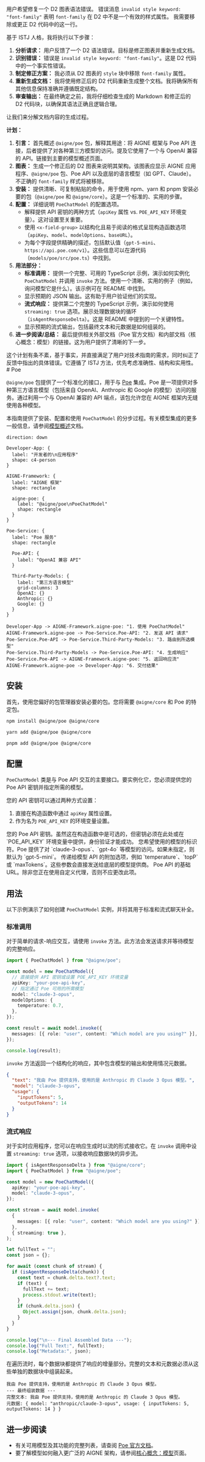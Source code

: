 用户希望修复一个 D2 图表语法错误。
错误消息 `invalid style keyword: "font-family"` 表明 `font-family` 在 D2 中不是一个有效的样式属性。
我需要移除或更正 D2 代码中的这一行。

基于 ISTJ 人格，我将执行以下步骤：
1.  **分析请求：** 用户反馈了一个 D2 语法错误。目标是修正图表并重新生成文档。
2.  **识别错误：** 错误是 `invalid style keyword: "font-family"`。这是 D2 代码中的一个事实性错误。
3.  **制定修正方案：** 我必须从 D2 图表的 `style` 块中移除 `font-family` 属性。
4.  **重新生成文档：** 我将使用修正后的 D2 代码重新生成整个文档。我将确保所有其他信息保持准确并遵循既定结构。
5.  **审查输出：** 在最终确定之前，我将仔细检查生成的 Markdown 和修正后的 D2 代码块，以确保其语法正确且逻辑合理。

让我们来分解文档内容的生成过程。

**计划：**

1.  **引言：** 首先概述 `@aigne/poe` 包，解释其用途：将 AIGNE 框架与 Poe API 连接，后者提供了对各种第三方模型的访问。提及它使用了一个与 OpenAI 兼容的 API。链接到主要的模型概述页面。
2.  **图表：** 生成一个修正后的 D2 图表来说明其架构。该图表应显示 AIGNE 应用程序、`@aigne/poe` 包、Poe API 以及底层的语言模型（如 GPT、Claude）。不正确的 `font-family` 样式将被移除。
3.  **安装：** 提供清晰、可复制粘贴的命令，用于使用 npm、yarn 和 pnpm 安装必要的包（`@aigne/poe` 和 `@aigne/core`）。这是一个标准的、实用的步骤。
4.  **配置：** 详细说明 `PoeChatModel` 的配置选项。
    *   解释提供 API 密钥的两种方式（`apiKey` 属性 vs. `POE_API_KEY` 环境变量）。这对设置至关重要。
    *   使用 `<x-field-group>` 以结构化且易于阅读的格式呈现构造函数选项（`apiKey`、`model`、`modelOptions`、`baseURL`）。
    *   为每个字段提供精确的描述，包括默认值（`gpt-5-mini`、`https://api.poe.com/v1`）。这些信息可以在源代码（`models/poe/src/poe.ts`）中找到。
5.  **用法部分：**
    *   **标准调用：** 提供一个完整、可用的 TypeScript 示例，演示如何实例化 `PoeChatModel` 并调用 `invoke` 方法。使用一个清晰、实用的例子（例如，询问模型它是什么）。该示例可在 README 中找到。
    *   显示预期的 JSON 输出。这有助于用户验证他们的实现。
    *   **流式响应：** 提供第二个完整的 TypeScript 示例，演示如何使用 `streaming: true` 选项。展示处理数据块的循环（`isAgentResponseDelta`）。这是 README 中提到的一个关键特性。
    *   显示预期的流式输出，包括最终文本和元数据是如何组装的。
6.  **进一步阅读/总结：** 最后提供相关外部文档（Poe 官方文档）和内部文档（核心概念：模型）的链接。这为用户提供了清晰的下一步。

这个计划有条不紊，基于事实，并直接满足了用户对技术指南的需求，同时纠正了反馈中指出的具体错误。它遵循了 ISTJ 方法，优先考虑准确性、结构和实用性。# Poe

`@aigne/poe` 包提供了一个标准化的接口，用于与 [Poe](https://poe.com/) 集成。Poe 是一项提供对多种第三方语言模型（包括来自 OpenAI、Anthropic 和 Google 的模型）访问的服务。通过利用一个与 OpenAI 兼容的 API 端点，该包允许您在 AIGNE 框架内无缝使用各种模型。

本指南提供了安装、配置和使用 `PoeChatModel` 的分步过程。有关模型集成的更多一般信息，请参阅[模型概述](./models-overview.md)文档。

```d2
direction: down

Developer-App: {
  label: "开发者的\n应用程序"
  shape: c4-person
}

AIGNE-Framework: {
  label: "AIGNE 框架"
  shape: rectangle

  aigne-poe: {
    label: "@aigne/poe\nPoeChatModel"
    shape: rectangle
  }
}

Poe-Service: {
  label: "Poe 服务"
  shape: rectangle

  Poe-API: {
    label: "OpenAI 兼容 API"
  }

  Third-Party-Models: {
    label: "第三方语言模型"
    grid-columns: 3
    OpenAI: {}
    Anthropic: {}
    Google: {}
  }
}

Developer-App -> AIGNE-Framework.aigne-poe: "1. 使用 PoeChatModel"
AIGNE-Framework.aigne-poe -> Poe-Service.Poe-API: "2. 发送 API 请求"
Poe-Service.Poe-API -> Poe-Service.Third-Party-Models: "3. 路由到所选模型"
Poe-Service.Third-Party-Models -> Poe-Service.Poe-API: "4. 生成响应"
Poe-Service.Poe-API -> AIGNE-Framework.aigne-poe: "5. 返回响应流"
AIGNE-Framework.aigne-poe -> Developer-App: "6. 交付结果"
```

## 安装

首先，使用您偏好的包管理器安装必要的包。您将需要 `@aigne/core` 和 Poe 的特定包。

```bash
npm install @aigne/poe @aigne/core
```

```bash
yarn add @aigne/poe @aigne/core
```

```bash
pnpm add @aigne/poe @aigne/core
```

## 配置

`PoeChatModel` 类是与 Poe API 交互的主要接口。要实例化它，您必须提供您的 Poe API 密钥并指定所需的模型。

您的 API 密钥可以通过两种方式设置：
1.  直接在构造函数中通过 `apiKey` 属性设置。
2.  作为名为 `POE_API_KEY` 的环境变量设置。

<x-field-group>
  <x-field data-name="apiKey" data-type="string" data-required="false">
    <x-field-desc markdown>您的 Poe API 密钥。虽然这在构造函数中是可选的，但密钥必须在此处或在 `POE_API_KEY` 环境变量中提供，身份验证才能成功。</x-field-desc>
  </x-field>
  <x-field data-name="model" data-type="string" data-default="gpt-5-mini" data-required="false">
    <x-field-desc markdown>您希望使用的模型的标识符。Poe 提供了对 `claude-3-opus`、`gpt-4o` 等模型的访问。如果未指定，则默认为 `gpt-5-mini`。</x-field-desc>
  </x-field>
  <x-field data-name="modelOptions" data-type="object" data-required="false">
    <x-field-desc markdown>传递给模型 API 的附加选项，例如 `temperature`、`topP` 或 `maxTokens`。这些参数会直接发送给底层的模型提供商。</x-field-desc>
  </x-field>
  <x-field data-name="baseURL" data-type="string" data-default="https://api.poe.com/v1" data-required="false">
    <x-field-desc markdown>Poe API 的基础 URL。除非您正在使用自定义代理，否则不应更改此项。</x-field-desc>
  </x-field>
</x-field-group>

## 用法

以下示例演示了如何创建 `PoeChatModel` 实例，并将其用于标准和流式聊天补全。

### 标准调用

对于简单的请求-响应交互，请使用 `invoke` 方法。此方法会发送请求并等待模型的完整响应。

```typescript 基本用法 icon=logos:typescript
import { PoeChatModel } from "@aigne/poe";

const model = new PoeChatModel({
  // 直接提供 API 密钥或设置 POE_API_KEY 环境变量
  apiKey: "your-poe-api-key",
  // 指定通过 Poe 可用的所需模型
  model: "claude-3-opus",
  modelOptions: {
    temperature: 0.7,
  },
});

const result = await model.invoke({
  messages: [{ role: "user", content: "Which model are you using?" }],
});

console.log(result);
```

`invoke` 方法返回一个结构化的响应，其中包含模型的输出和使用情况元数据。

```json 预期输出 icon=material-symbols:data-object-outline
{
  "text": "我由 Poe 提供支持，使用的是 Anthropic 的 Claude 3 Opus 模型。",
  "model": "claude-3-opus",
  "usage": {
    "inputTokens": 5,
    "outputTokens": 14
  }
}
```

### 流式响应

对于实时应用程序，您可以在响应生成时以流的形式接收它。在 `invoke` 调用中设置 `streaming: true` 选项，以接收响应数据块的异步流。

```typescript 流式示例 icon=logos:typescript
import { isAgentResponseDelta } from "@aigne/core";
import { PoeChatModel } from "@aigne/poe";

const model = new PoeChatModel({
  apiKey: "your-poe-api-key",
  model: "claude-3-opus",
});

const stream = await model.invoke(
  {
    messages: [{ role: "user", content: "Which model are you using?" }],
  },
  { streaming: true },
);

let fullText = "";
const json = {};

for await (const chunk of stream) {
  if (isAgentResponseDelta(chunk)) {
    const text = chunk.delta.text?.text;
    if (text) {
      fullText += text;
      process.stdout.write(text);
    }
    if (chunk.delta.json) {
      Object.assign(json, chunk.delta.json);
    }
  }
}

console.log("\n--- Final Assembled Data ---");
console.log("Full Text:", fullText);
console.log("Metadata:", json);
```

在遍历流时，每个数据块都提供了响应的增量部分。完整的文本和元数据必须从这些单独的数据块中组装起来。

```text 预期输出 icon=material-symbols:terminal
我由 Poe 提供支持，使用的是 Anthropic 的 Claude 3 Opus 模型。
--- 最终组装数据 ---
完整文本: 我由 Poe 提供支持，使用的是 Anthropic 的 Claude 3 Opus 模型。
元数据: { model: "anthropic/claude-3-opus", usage: { inputTokens: 5, outputTokens: 14 } }
```

## 进一步阅读

-   有关可用模型及其功能的完整列表，请查阅 [Poe 官方文档](https://developer.poe.com/docs/server-bots-and-apis)。
-   要了解模型如何融入更广泛的 AIGNE 架构，请参阅[核心概念：模型](./developer-guide-core-concepts-models.md)页面。